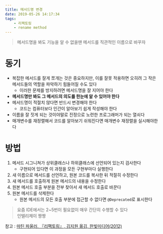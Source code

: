 ```yaml
---
title: 메서드명 변경
date: 2019-05-26 14:17:34
tags:
    - 리팩토링
    - rename method
---
```


> 메서드명을 봐도 기능을 알 수 없을땐 메서드를 직관적인 이름으로 바꾸자

# 동기
- 복잡한 메서드를 잘게 쪼개는 것은 중요하지만, 이를 잘못 적용하면 오히려 그 작은 메서드들의 역할을 파악하기 힘들어질 수도 있다
    - 이러한 문제를 방지하려면 메서드명을 잘 지어야 한다
- **메서드명만 봐도 그 메서드의 의도를 한눈에 알 수 있어야 한다**
- 메서드명이 적절치 않다면 반드시 변경해야 한다
    - 코드는 컴퓨터보다 인간이 알아보기 쉽게 작성해야 한다
- 이름을 잘 짓게 되는 것이야말로 진정으로 노련한 프로그래머가 되는 열쇠다
- 매개변수를 재정렬해서 코드를 알아보기 쉬워진다면 매개변수 재정렬을 실시해야한다

# 방법
1. 메서드 시그니쳐가 상위클래스나 하위클래스에 선언되어 있는지 검사한다
    - 구현되어 있다면 이 과정을 모든 구현부마다 실행한다
2. 새 이름으로 메서드를 선언하고, 원본 코드를 복사한 뒤 적절히 수정한다
3. 새 메서드를 호출하게 원본 메서드의 내용을 수정한다
4. 원본 메서드 호출 부분을 전부 찾아서 새 메서드 호출로 바꾼다
5. 원본 메서드를 삭제한다
    - 원본 메서드의 모든 호출 부분에 접근할 수 없다면 `@Deprecated`로 표시한다

> 요즘 IDE에서는 2~5번이 필요없이 매우 간단히 수행할 수 있다  
> 인텔리제이 짱짱

참고 : [마틴 파울러, 『리팩토링』, 김지원 옮김, 한빛미디어(2012)](http://www.kyobobook.co.kr/product/detailViewKor.laf?ejkGb=KOR&mallGb=KOR&barcode=9788979149715&orderClick=LAG&Kc=)

<!-- more -->